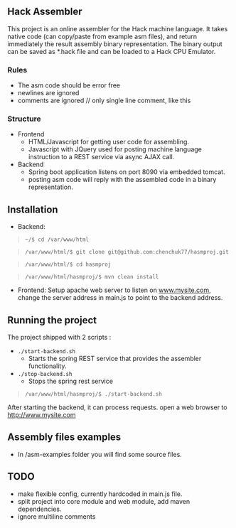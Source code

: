 ## Hack Assembler
This project is an online assembler for the Hack machine language.
It takes native code (can copy/paste from example asm files), and return immediately
the result assembly binary representation. The binary output can be saved as *.hack
file and can be loaded to a Hack CPU Emulator.

### Rules
* The asm code should be error free
* newlines are ignored
* comments are ignored // only single line comment, like this

### Structure
* Frontend
  * HTML/Javascript for getting user code for assembling.
  * Javascript with JQuery used for posting machine language 
  instruction to a REST service via async AJAX call.
* Backend
  * Spring boot application listens on port 8090 via embedded tomcat.
  * posting asm code will reply with the assembled code in a binary representation.

## Installation
* Backend:
> `~/$ cd /var/www/html`

> `/var/www/html/$ git clone git@github.com:chenchuk77/hasmproj.git`

> `/var/www/html/$ cd hasmproj`

> `/var/www/html/hasmproj/$ mvn clean install`

* Frontend:
Setup apache web server to listen on www.mysite.com, change the
server address in main.js to point to the backend address.

## Running the project
The project shipped with 2 scripts :
* `./start-backend.sh`
  * Starts the spring REST service that provides the assembler functionality.
* `./stop-backend.sh`
  * Stops the spring rest service

> `/var/www/html/hasmproj/$ ./start-backend.sh`

After starting the backend, it can process requests. open a web browser
 to http://www.mysite.com
 
## Assembly files examples
* In /asm-examples folder you will find some source files. 

## TODO
*  make flexible config, currently hardcoded in main.js file.
*  split project into core module and web module, add maven dependencies. 
*  ignore multiline comments